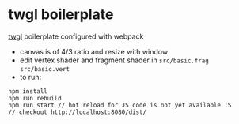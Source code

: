 # twgl boilerplate
 [twgl](https://github.com/greggman/twgl.js/) boilerplate configured with webpack

 * canvas is of 4/3 ratio and resize with window
 * edit vertex shader and fragment shader in `src/basic.frag` `src/basic.vert`
 * to run: 

 ```
 npm install
 npm run rebuild
 npm run start // hot reload for JS code is not yet available :S
 // checkout http://localhost:8080/dist/
 ```